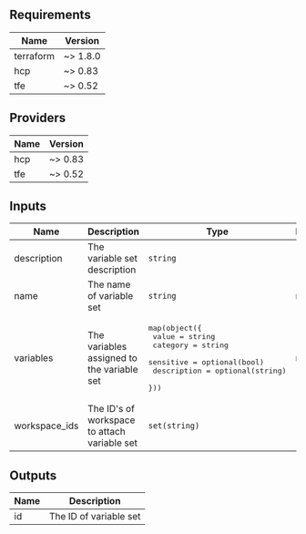 <!--- BEGIN_TF_DOCS --->
## Requirements

| Name | Version |
|------|---------|
| terraform | ~> 1.8.0 |
| hcp | ~> 0.83 |
| tfe | ~> 0.52 |

## Providers

| Name | Version |
|------|---------|
| hcp | ~> 0.83 |
| tfe | ~> 0.52 |

## Inputs

| Name | Description | Type | Default | Required |
|------|-------------|------|---------|:--------:|
| description | The variable set description | `string` | `""` | no |
| name | The name of variable set | `string` | n/a | yes |
| variables | The variables assigned to the variable set | <pre>map(object({<br>    value       = string<br>    category    = string<br>    sensitive   = optional(bool)<br>    description = optional(string)<br>  }))</pre> | n/a | yes |
| workspace\_ids | The ID's of workspace to attach variable set | `set(string)` | `[]` | no |

## Outputs

| Name | Description |
|------|-------------|
| id | The ID of variable set |

<!--- END_TF_DOCS --->
